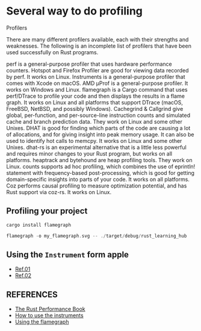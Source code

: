 # Several way to do profiling

Profilers

There are many different profilers available, each with their strengths and
weaknesses. The following is an incomplete list of profilers that have been
used successfully on Rust programs.

perf is a general-purpose profiler that uses hardware performance counters.
Hotspot and Firefox Profiler are good for viewing data recorded by perf. It
works on Linux. Instruments is a general-purpose profiler that comes with Xcode
on macOS. AMD μProf is a general-purpose profiler. It works on Windows and
Linux. flamegraph is a Cargo command that uses perf/DTrace to profile your code
and then displays the results in a flame graph. It works on Linux and all
platforms that support DTrace (macOS, FreeBSD, NetBSD, and possibly Windows).
Cachegrind & Callgrind give global, per-function, and per-source-line
instruction counts and simulated cache and branch prediction data. They work on
Linux and some other Unixes. DHAT is good for finding which parts of the code
are causing a lot of allocations, and for giving insight into peak memory
usage. It can also be used to identify hot calls to memcpy. It works on Linux
and some other Unixes. dhat-rs is an experimental alternative that is a little
less powerful and requires minor changes to your Rust program, but works on all
platforms. heaptrack and bytehound are heap profiling tools. They work on
Linux. counts supports ad hoc profiling, which combines the use of eprintln!
statement with frequency-based post-processing, which is good for getting
domain-specific insights into parts of your code. It works on all platforms.
Coz performs causal profiling to measure optimization potential, and has Rust
support via coz-rs. It works on Linux.

## Profiling your project

```rust
cargo install flamegraph
```
```rust
flamegraph -o my_flamegraph.svg -- ./target/debug/rust_learning_hub
```

## Using the `Instrument` form apple
- [Ref.01](http://www.cmyr.net/blog/rust-profiling.html)
- [Ref.02](https://gist.github.com/loderunner/36724cc9ee8db66db305)

## REFERENCES
- [The Rust Performance Book](https://nnethercote.github.io/perf-book/profiling.html)
- [How to use the instruments](https://knowledge.broadcom.com/external/article/180011/how-to-use-macintosh-xcodes-instruments.html)
- [Using the flamegraph](https://github.com/flamegraph-rs/flamegraph)
